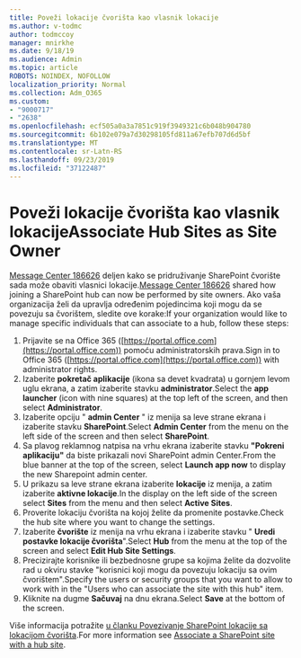 ```yaml
---
title: Poveži lokacije čvorišta kao vlasnik lokacije
ms.author: v-todmc
author: todmccoy
manager: mnirkhe
ms.date: 9/18/19
ms.audience: Admin
ms.topic: article
ROBOTS: NOINDEX, NOFOLLOW
localization_priority: Normal
ms.collection: Adm_O365
ms.custom:
- "9000717"
- "2638"
ms.openlocfilehash: ecf505a0a3a7851c919f3949321c6b048b904780
ms.sourcegitcommit: 6b102e079a7d30298105fd811a67efb707d6d5bf
ms.translationtype: MT
ms.contentlocale: sr-Latn-RS
ms.lasthandoff: 09/23/2019
ms.locfileid: "37122487"
---
```

# <a name="associate-hub-sites-as-site-owner"></a><span data-ttu-id="2ce18-102">Poveži lokacije čvorišta kao vlasnik lokacije</span><span class="sxs-lookup"><span data-stu-id="2ce18-102">Associate Hub Sites as Site Owner</span></span>

<span data-ttu-id="2ce18-103">[Message Center 186626](https://admin.microsoft.com/Adminportal/Home?source=applauncher#/MessageCenter?id=MC186626) deljen kako se pridruživanje SharePoint čvorište sada može obaviti vlasnici lokacije.</span><span class="sxs-lookup"><span data-stu-id="2ce18-103">[Message Center 186626](https://admin.microsoft.com/Adminportal/Home?source=applauncher#/MessageCenter?id=MC186626) shared how joining a SharePoint hub can now be performed by site owners.</span></span> <span data-ttu-id="2ce18-104">Ako vaša organizacija želi da upravlja određenim pojedincima koji mogu da se povezuju sa čvorištem, sledite ove korake:</span><span class="sxs-lookup"><span data-stu-id="2ce18-104">If your organization would like to manage specific individuals that can associate to a hub, follow these steps:</span></span> 

1. <span data-ttu-id="2ce18-105">Prijavite se na Office 365 ([https://portal.office.com](https://portal.office.com)) pomoću administratorskih prava.</span><span class="sxs-lookup"><span data-stu-id="2ce18-105">Sign in to Office 365 ([https://portal.office.com](https://portal.office.com)) with administrator rights.</span></span>
2. <span data-ttu-id="2ce18-106">Izaberite **pokretač aplikacije** (ikona sa devet kvadrata) u gornjem levom uglu ekrana, a zatim izaberite stavku **administrator**.</span><span class="sxs-lookup"><span data-stu-id="2ce18-106">Select the **app launcher** (icon with nine squares) at the top left of the screen, and then select **Administrator**.</span></span>
3. <span data-ttu-id="2ce18-107">Izaberite opciju " **admin Center** " iz menija sa leve strane ekrana i izaberite stavku **SharePoint**.</span><span class="sxs-lookup"><span data-stu-id="2ce18-107">Select **Admin Center** from the menu on the left side of the screen and then select **SharePoint**.</span></span>
4. <span data-ttu-id="2ce18-108">Sa plavog reklamnog natpisa na vrhu ekrana izaberite stavku **"Pokreni aplikaciju"** da biste prikazali novi SharePoint admin Center.</span><span class="sxs-lookup"><span data-stu-id="2ce18-108">From the blue banner at the top of the screen, select **Launch app now** to display the new Sharepoint admin center.</span></span>
5. <span data-ttu-id="2ce18-109">U prikazu sa leve strane ekrana izaberite **lokacije** iz menija, a zatim izaberite **aktivne lokacije**.</span><span class="sxs-lookup"><span data-stu-id="2ce18-109">In the display on the left side of the screen select **Sites** from the menu and then select **Active Sites**.</span></span>
6. <span data-ttu-id="2ce18-110">Proverite lokaciju čvorišta na kojoj želite da promenite postavke.</span><span class="sxs-lookup"><span data-stu-id="2ce18-110">Check the hub site where you want to change the settings.</span></span>
7. <span data-ttu-id="2ce18-111">Izaberite **čvorište** iz menija na vrhu ekrana i izaberite stavku " **Uredi postavke lokacije čvorišta**".</span><span class="sxs-lookup"><span data-stu-id="2ce18-111">Select **Hub** from the menu at the top of the screen and select **Edit Hub Site Settings**.</span></span>
8. <span data-ttu-id="2ce18-112">Precizirajte korisnike ili bezbednosne grupe sa kojima želite da dozvolite rad u okviru stavke "korisnici koji mogu da povezuju lokaciju sa ovim čvorištem".</span><span class="sxs-lookup"><span data-stu-id="2ce18-112">Specify the users or security groups that you want to allow to work with in the "Users who can associate the site with this hub" item.</span></span>
9. <span data-ttu-id="2ce18-113">Kliknite na dugme **Sačuvaj** na dnu ekrana.</span><span class="sxs-lookup"><span data-stu-id="2ce18-113">Select **Save** at the bottom of the screen.</span></span>

<span data-ttu-id="2ce18-114">Više informacija potražite [u članku Povezivanje SharePoint lokacije sa lokacijom čvorišta](https://support.office.com/article/associate-a-sharepoint-site-with-a-hub-site-ae0009fd-af04-4d3d-917d-88edb43efc05).</span><span class="sxs-lookup"><span data-stu-id="2ce18-114">For more information see [Associate a SharePoint site with a hub site](https://support.office.com/article/associate-a-sharepoint-site-with-a-hub-site-ae0009fd-af04-4d3d-917d-88edb43efc05).</span></span> 